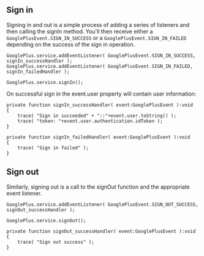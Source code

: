 
## Sign in

Signing in and out is a simple process of adding a series of listeners and then 
calling the signIn method. You'll then receive either a `GooglePlusEvent.SIGN_IN_SUCCESS`
or a `GooglePlusEvent.SIGN_IN_FAILED` depending on the success of the sign in operation.


```as3
GooglePlus.service.addEventListener( GooglePlusEvent.SIGN_IN_SUCCESS, signIn_successHandler );
GooglePlus.service.addEventListener( GooglePlusEvent.SIGN_IN_FAILED, signIn_failedHandler );

GooglePlus.service.signIn();
```

On successful sign in the event.user property will contain user information:

```as3
private function signIn_successHandler( event:GooglePlusEvent ):void
{
	trace( "Sign in succeeded" + "::"+event.user.toString() );
	trace( "token: "+event.user.authentication.idToken );
}

private function signIn_failedHandler( event:GooglePlusEvent ):void
{
	trace( "Sign in failed" );
}
```



## Sign out

Similarly, signing out is a call to the signOut function and the appropriate event listener.


```as3
GooglePlus.service.addEventListener( GooglePlusEvent.SIGN_OUT_SUCCESS, signOut_successHandler );

GooglePlus.service.signOut();
```

```as3
private function signOut_successHandler( event:GooglePlusEvent ):void
{
	trace( "Sign out success" );
}
```